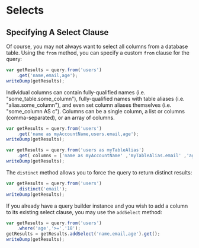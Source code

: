 # Selects

## Specifying A Select Clause

Of course, you may not always want to select all columns from a database table. Using the `from` method, you can specify a custom `from` clause for the query:

```javascript
var getResults = query.from('users')
    .get('name,email,age');
writeDump(getResults);
```

Individual columns can contain fully-qualified names \(i.e. "some\_table.some\_column"\), fully-qualified names with table aliases \(i.e. "alias.some\_column"\), and even set column aliases themselves \(i.e. "some\_column AS c"\). Columns can be a single column, a list or columns \(comma-separated\), or an array of columns.

```javascript
var getResults = query.from('users')
    .get('name as myAccountName,users.email,age');
writeDump(getResults);
```

```javascript
var getResults = query.from('users as myTableAlias')
    .get( columns = ['name as myAccountName' ,'myTableAlias.email' ,'age'], options= { datasource='myOtherDatasource'} );
writeDump(getResults);
```

The `distinct` method allows you to force the query to return distinct results:

```javascript
var getResults = query.from('users')
    .distinct('email');
writeDump(getResults);
```

If you already have a query builder instance and you wish to add a column to its existing select clause, you may use the `addSelect` method:

```javascript
var getResults = query.from('users')
    .where('age','>=','18');
getResults = getResults.addSelect('name,email,age').get();
writeDump(getResults);
```

